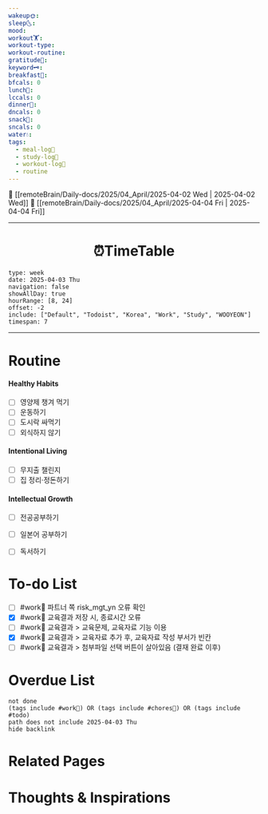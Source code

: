 ```yaml
---
wakeup🌞: 
sleep🌜: 
mood: 
workout🏋️: 
workout-type: 
workout-routine: 
gratitude🙏: 
keyword🗝️: 
breakfast🍳: 
bfcals: 0
lunch🍚: 
lccals: 0
dinner🥗: 
dncals: 0
snack🍬: 
sncals: 0
water💧: 
tags:
  - meal-log📝
  - study-log📓
  - workout-log💪
  - routine
---
```


🔺 [[remoteBrain/Daily-docs/2025/04_April/2025-04-02 Wed | 2025-04-02 Wed]]
🔻 [[remoteBrain/Daily-docs/2025/04_April/2025-04-04 Fri | 2025-04-04 Fri]]
___
<h1> <center>⏰TimeTable </center> </h1>

```gEvent
type: week
date: 2025-04-03 Thu
navigation: false
showAllDay: true
hourRange: [8, 24]
offset: -2
include: ["Default", "Todoist", "Korea", "Work", "Study", "WOOYEON"]
timespan: 7
```

--- 


# Routine 

####  Healthy Habits
- [ ] 영양제 챙겨 먹기
- [ ] 운동하기
- [ ] 도시락 싸먹기 
- [ ] 외식하지 않기 

####  Intentional Living 
- [ ] 무지출 챌린지 
- [ ] 집 정리·정돈하기

#### Intellectual Growth
- [ ] 전공공부하기
- [ ] 일본어 공부하기
- [ ] 독서하기



# To-do List

- [ ] #work💼 파트너 쪽 risk_mgt_yn 오류 확인
- [x] #work💼 교육결과 저장 시, 종료시간 오류
- [ ] #work💼 교육결과 > 교육문제, 교육자료 기능 이용 
- [x] #work💼 교육결과 > 교육자료 추가 후, 교육자료 작성 부서가 빈칸
- [ ] #work💼 교육결과 > 첨부파일 선택 버튼이 살아있음 (결재 완료 이후)

# Overdue List
```tasks
not done
(tags include #work💼) OR (tags include #chores🧺) OR (tags include #todo)
path does not include 2025-04-03 Thu
hide backlink
```

# Related Pages



# Thoughts & Inspirations

